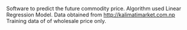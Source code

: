 Software to predict the future commodity price.
Algorithm used Linear Regression Model.
Data obtained from http://kalimatimarket.com.np
Training data of of wholesale price only.
